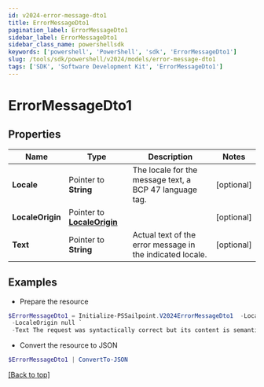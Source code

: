 ```yaml
---
id: v2024-error-message-dto1
title: ErrorMessageDto1
pagination_label: ErrorMessageDto1
sidebar_label: ErrorMessageDto1
sidebar_class_name: powershellsdk
keywords: ['powershell', 'PowerShell', 'sdk', 'ErrorMessageDto1'] 
slug: /tools/sdk/powershell/v2024/models/error-message-dto1
tags: ['SDK', 'Software Development Kit', 'ErrorMessageDto1']
---
```



# ErrorMessageDto1

## Properties

Name | Type | Description | Notes
------------ | ------------- | ------------- | -------------
**Locale** |  Pointer to **String** | The locale for the message text, a BCP 47 language tag. | [optional] 
**LocaleOrigin** |  Pointer to [**LocaleOrigin**](locale-origin) |  | [optional] 
**Text** |  Pointer to **String** | Actual text of the error message in the indicated locale. | [optional] 

## Examples

- Prepare the resource
```powershell
$ErrorMessageDto1 = Initialize-PSSailpoint.V2024ErrorMessageDto1  -Locale en-US `
 -LocaleOrigin null `
 -Text The request was syntactically correct but its content is semantically invalid.
```

- Convert the resource to JSON
```powershell
$ErrorMessageDto1 | ConvertTo-JSON
```


[[Back to top]](#) 

